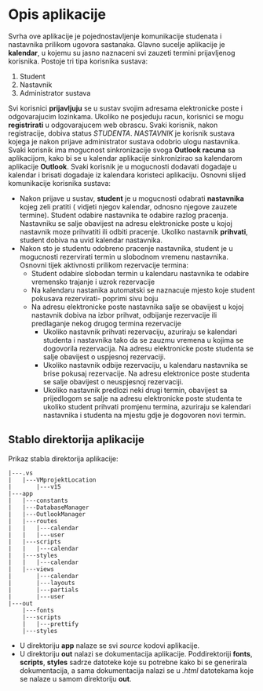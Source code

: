 # Opis aplikacije #

Svrha ove aplikacije je pojednostavljenje komunikacije studenata i nastavnika prilikom ugovora sastanaka. Glavno sucelje aplikacije je **kalendar**, u kojemu su jasno naznaceni svi zauzeti termini prijavljenog korisnika. 
Postoje tri tipa korisnika sustava:
1. Student
2. Nastavnik
3. Administrator sustava

Svi korisnici **prijavljuju** se u sustav svojim adresama elektronicke poste i odgovarajucim lozinkama. Ukoliko ne posjeduju racun, korisnici se mogu **registrirati** u odgovarajucem web obrascu.
Svaki korisnik, nakon registracije, dobiva status *STUDENTA*. *NASTAVNIK* je korisnik sustava kojega je nakon prijave administrator sustava odobrio ulogu nastavnika.
Svaki korisnik ima mogucnost sinkronizacije svoga **Outlook racuna** sa aplikacijom, kako bi se u kalendar aplikacije sinkronizirao sa kalendarom aplikacije **Outlook**. Svaki korisnik je u mogucnosti dodavati dogadaje u kalendar i brisati dogadaje iz kalendara koristeci aplikaciju.
Osnovni slijed komunikacije korisnika sustava:  
* Nakon prijave u sustav, **student** je u mogucnosti odabrati **nastavnika** kojeg zeli pratiti ( vidjeti njegov kalendar, odnosno njegove zauzete termine). Student odabire nastavnika te odabire razlog pracenja. Nastavniku se salje obavijest na adresu elektronicke poste u kojoj nastavnik moze prihvatiti ili odbiti pracenje. Ukoliko nastavnik **prihvati**, student dobiva na uvid kalendar nastavnika.
* Nakon sto je studentu odobreno pracenje nastavnika, student je u mogucnosti rezervirati termin u slobodnom vremenu nastavnika. Osnovni tijek aktivnosti prilikom rezervacije termina:
   * Student odabire slobodan termin u kalendaru nastavnika te odabire vremensko trajanje i uzrok rezervacije
   * Na kalendaru nastanika automatski se naznacuje mjesto koje student pokusava rezervirati- poprimi sivu boju
   * Na adresu elektronicke poste nastavnika salje se obavijest u kojoj nastavnik dobiva na izbor prihvat, odbijanje rezervacije ili predlaganje nekog drugog termina rezervacije
        * Ukoliko nastavnik prihvati rezervaciju, azuriraju se kalendari studenta i nastavnika tako da se zauzmu vremena u kojima se dogovorila rezervacija. Na adresu elektronicke poste studenta se salje obavijest o uspjesnoj rezervaciji.
        * Ukoliko nastavnik odbije rezervaciju, u kalendaru nastavnika se brise pokusaj rezervacije. Na adresu elektronice poste studenta se salje obavijest o neuspjesnoj rezervaciji.
        * Ukoliko nastavnik predlozi neki drugi termin, obavijest sa prijedlogom se salje na adresu elektronicke poste studenta te ukoliko student prihvati promjenu termina, azuriraju se kalendari nastavnika i studenta na mjestu gdje je dogovoren novi termin.   

## Stablo direktorija aplikacije ##

Prikaz stabla direktorija aplikacije:
```
|---.vs
|   |---VMprojektLocation
|       |---v15
|---app
|   |---constants
|   |---DatabaseManager
|   |---OutlookManager
|   |---routes
|   |   |---calendar
|   |   |---user
|   |---scripts
|   |   |---calendar
|   |---styles
|   |   |---calendar
|   |---views
|       |---calendar
|       |---layouts
|       |---partials
|       |---user
|---out
    |---fonts
    |---scripts
    |   |---prettify
    |---styles
```

* U direktoriju **app** nalaze se svi *source* kodovi aplikacije.
* U direktoriju **out** nalazi se dokumentacija aplikacije. Poddirektoriji **fonts**, **scripts**, **styles** sadrze datoteke koje su potrebne kako bi se generirala dokumentacija, a sama dokumentacija nalazi se u *.html* datotekama koje se nalaze u samom direktoriju **out**. 